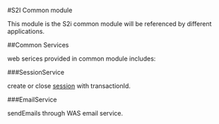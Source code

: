 #S2I Common module

This module is the S2i common module will be referenced by different applications.

##Common Services

web serices provided in common module includes:

###SessionService

create or close [session](src/main/java/ca/on/gov/common/model/session/Session.java) with transactionId.

###EmailService

sendEmails through WAS email service.
